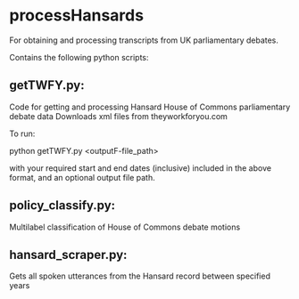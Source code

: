 # processHansards

For obtaining and processing transcripts from UK parliamentary debates. 

Contains the following python scripts:

## getTWFY.py:
Code for getting and processing Hansard House of Commons parliamentary debate data
Downloads xml files from theyworkforyou.com

To run:

python getTWFY.py <YYYYMMDD> <YYYYMMDD> <outputF-file_path>

with your required start and end dates (inclusive) included in the above format, and an optional output file path. 

## policy_classify.py:
Multilabel classification of House of Commons debate motions

## hansard_scraper.py:
Gets all spoken utterances from the Hansard record between specified years 
